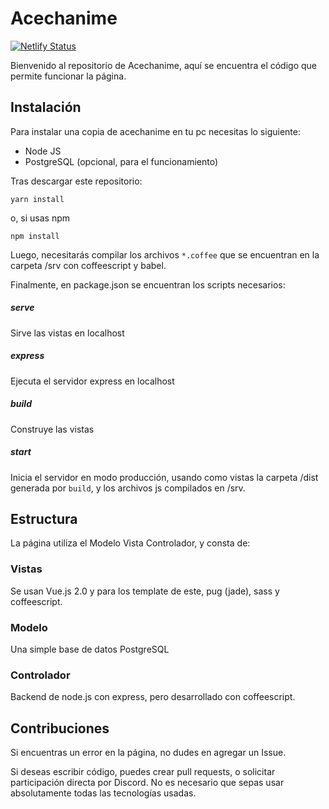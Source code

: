 # Acechanime

[![Netlify Status](https://api.netlify.com/api/v1/badges/cdeb5378-efc5-4146-8476-fc08ae964088/deploy-status)](https://app.netlify.com/sites/gifted-lamarr-11dd12/deploys)

Bienvenido al repositorio de Acechanime, aquí se encuentra el
código que permite funcionar la página.

## Instalación

Para instalar una copia de acechanime en tu pc necesitas lo
siguiente:

- Node JS
- PostgreSQL (opcional, para el funcionamiento)

Tras descargar este repositorio:

`yarn install`

o, si usas npm

`npm install`

Luego, necesitarás compilar los archivos `*.coffee` que se
encuentran en la carpeta /srv con coffeescript y babel.

Finalmente, en package.json se encuentran los scripts necesarios:

##### serve

Sirve las vistas en localhost

##### express

Ejecuta el servidor express en localhost

##### build

Construye las vistas

##### start

Inicia el servidor en modo producción, usando como vistas la
carpeta /dist generada por `build`, y los archivos js compilados
en /srv. 

## Estructura

La página utiliza el Modelo Vista Controlador, y consta de:

### Vistas

Se usan Vue.js 2.0 y para los template de este, pug (jade),
sass y coffeescript.

### Modelo

Una simple base de datos PostgreSQL

### Controlador

Backend de node.js con express, pero desarrollado con 
coffeescript.

## Contribuciones

Si encuentras un error en la página, no dudes en agregar un 
Issue.

Si deseas escribir código, puedes crear pull requests, o
solicitar participación directa por Discord. No es necesario
que sepas usar absolutamente todas las tecnologías usadas.



